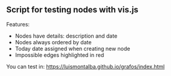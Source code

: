 Script for testing nodes with vis.js
------------------------------------

Features:
* Nodes have details: description and date
* Nodes always ordered by date
* Today date assigned when creating new node
* Impossible edges highlighted in red

You can test in:
https://luismontalba.github.io/grafos/index.html
